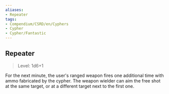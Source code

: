```yaml
---
aliases:
- Repeater
tags:
- Compendium/CSRD/en/Cyphers
- Cypher
- Cypher/Fantastic
---
```


  
## Repeater  
>Level: 1d6+1  
  
For the next minute, the user's ranged weapon fires one additional time with ammo fabricated by the cypher. The weapon wielder can aim the free shot at the same target, or at a different target next to the first one.